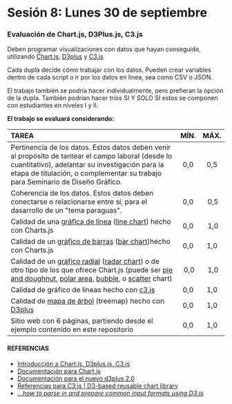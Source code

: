 # Sesión 8: Lunes 30 de septiembre

### Evaluación de Chart.js, D3Plus.js, C3.js

Deben programar visualizaciones con datos que hayan conseguido, utilizando [Chart.js](https://www.chartjs.org/), [D3plus](https://d3plus.org/) y [C3.js](https://c3js.org/)

Cada dupla decide cómo trabajar con los datos. Pueden crear variables dentro de cada script o ir por los datos en línea, sea como CSV o JSON.

El trabajo también se podría hacer individualmente, pero prefieran la opción de la dupla. También podrían hacer tríos SI Y SOLO SI estos se componen con estudiantes en niveles I y II.

**El trabajo se evaluará considerando:**

| TAREA          | MÍN. | MÁX. |
|:---------------|:----:|:----:|
| Pertinencia de los datos. Estos datos deben venir al propósito de tantear el campo laboral (desde lo cuantitativo), adelantar su investigación para la etapa de titulación, o complementar su trabajo para Seminario de Diseño Gráfico. | 0,0 | 0,5 |
| Coherencia de los datos. Estos datos deben conectarse o relacionarse entre sí, para el dasarrollo de un "tema paraguas". | 0,0 | 0,5 |
| Calidad de una [gráfica de línea](https://datavizcatalogue.com/ES/metodos/grafica_de_linea.html) ([line chart](https://www.chartjs.org/docs/latest/charts/line.html)) hecho con Charts.js | 0,0 | 1,0 |
| Calidad de un [gráfico de barras](https://datavizcatalogue.com/ES/metodos/graficos_de_barras.html) ([bar chart](https://www.chartjs.org/docs/latest/charts/bar.html))hecho con Charts.js | 0,0 | 1,0 |
| Calidad de un [gráfico radial](https://datavizcatalogue.com/ES/metodos/grafico_radial.html) ([radar chart](https://www.chartjs.org/docs/latest/charts/radar.html)) o de otro tipo de los que ofrece Chart.js (puede ser [pie and doughnut](https://www.chartjs.org/docs/latest/charts/doughnut.html), [polar area](https://www.chartjs.org/docs/latest/charts/polar.html), [bubble](https://www.chartjs.org/docs/latest/charts/bubble.html), o [scatter](https://www.chartjs.org/docs/latest/charts/scatter.html) chart) | 0,0 | 1,0 |
| Calidad de gráfico de líneas hecho con [c3.js](https://c3js.org/gettingstarted.html) | 0,0 | 1,0 |
| Calidad de [mapa de árbol](https://datavizcatalogue.com/ES/metodos/mapa_de_arbol.html) (treemap) hecho con [D3plus](https://d3plus.org/examples/d3plus-hierarchy/getting-started/) | 0,0 | 1,0 |
| Sitio web con 6 páginas, partiendo desde el ejemplo contenido en este repositorio | 0,0 | 1,0 |


#### REFERENCIAS

- [Introducción a Chart.js, D3plus.js, C3.js](https://github.com/profesorfaco/grafica_computacional/tree/gh-pages/sesion-06)
- [Documentación para Chart.js](https://www.chartjs.org/docs/latest/)
- [Documentación para el nuevo d3plus 2.0](https://d3plus.org/docs/)
- [Referencias para C3.js | D3-based reusable chart library](https://c3js.org/reference.html)
- [*…how to parse in and prepare common input formats using D3.js*](http://learnjsdata.com/read_data.html)

